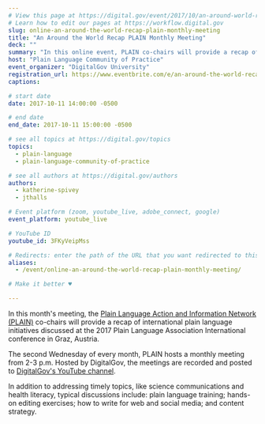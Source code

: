 ```yaml
---
# View this page at https://digital.gov/event/2017/10/an-around-world-recap-plain-monthly
# Learn how to edit our pages at https://workflow.digital.gov
slug: online-an-around-the-world-recap-plain-monthly-meeting
title: "An Around the World Recap PLAIN Monthly Meeting"
deck: ""
summary: "In this online event, PLAIN co-chairs will provide a recap of international plain language initiatives discussed at the 2017 Plain Language Association International conference in Graz, Austria."
host: "Plain Language Community of Practice"
event_organizer: "DigitalGov University"
registration_url: https://www.eventbrite.com/e/an-around-the-world-recap-plain-monthly-meeting-registration-38539458558
captions:

# start date
date: 2017-10-11 14:00:00 -0500

# end date
end_date: 2017-10-11 15:00:00 -0500

# see all topics at https://digital.gov/topics
topics:
  - plain-language
  - plain-language-community-of-practice

# see all authors at https://digital.gov/authors
authors:
  - katherine-spivey
  - jthalls

# Event platform (zoom, youtube_live, adobe_connect, google)
event_platform: youtube_live

# YouTube ID
youtube_id: 3FKyVeipMss

# Redirects: enter the path of the URL that you want redirected to this page
aliases:
  - /event/online-an-around-the-world-recap-plain-monthly-meeting/

# Make it better ♥

---
```


In this month's meeting, the [Plain Language Action and Information Network (PLAIN)](https://www.digitalgov.gov/communities/plain-language-community-of-practice/) co-chairs will provide a recap of international plain language initiatives discussed at the 2017 Plain Language Association International conference in Graz, Austria.

The second Wednesday of every month, PLAIN hosts a monthly meeting from 2-3 p.m. Hosted by DigitalGov, the meetings are recorded and posted to [DigitalGov's YouTube channel](https://www.youtube.com/digitalgov).

In addition to addressing timely topics, like science communications and health literacy, typical discussions include: plain language training; hands-on editing exercises; how to write for web and social media; and content strategy.
